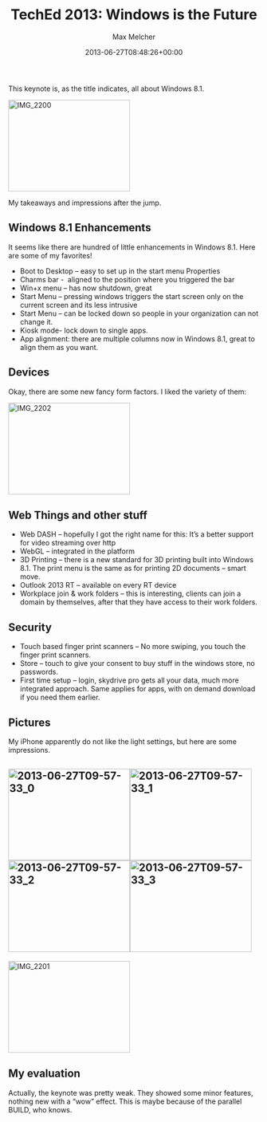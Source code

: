 ﻿---
title: 'TechEd 2013: Windows is the Future'
author: Max Melcher
aliases:
   - "/post/2013-06-27-teched-2013-windows-is-the-future/"
2013: "06"
type: post
date: 2013-06-27T08:48:26+00:00
url: /2013/06/teched-2013-windows-is-the-future/
yourls_shorturl:
  - http://melcher.it/s/Y
categories:
  - TechEd

---
This keynote is, as the title indicates, all about Windows 8.1.

[<img style="background-image: none; padding-top: 0px; padding-left: 0px; display: inline; padding-right: 0px; border-width: 0px;" title="IMG_2200" alt="IMG_2200" src="http://melcher.it/wp-content/uploads/IMG_2200_thumb.jpg" width="244" height="184" border="0" />][1]

My takeaways and impressions after the jump.

<!--more-->

## Windows 8.1 Enhancements

It seems like there are hundred of little enhancements in Windows 8.1. Here are some of my favorites!

  * Boot to Desktop – easy to set up in the start menu Properties
  * Charms bar -  aligned to the position where you triggered the bar
  * Win+x menu – has now shutdown, great
  * Start Menu – pressing windows triggers the start screen only on the current screen and its less intrusive
  * Start Menu – can be locked down so people in your organization can not change it.
  * Kiosk mode- lock down to single apps.
  * App alignment: there are multiple columns now in Windows 8.1, great to align them as you want.

## Devices

Okay, there are some new fancy form factors. I liked the variety of them:

[<img style="background-image: none; padding-top: 0px; padding-left: 0px; margin: 0px; display: inline; padding-right: 0px; border: 0px;" title="IMG_2202" alt="IMG_2202" src="http://melcher.it/wp-content/uploads/IMG_2202_thumb.jpg" width="244" height="184" border="0" />][2]

## Web Things and other stuff

  * Web DASH – hopefully I got the right name for this: It’s a better support for video streaming over http
  * WebGL – integrated in the platform
  * 3D Printing – there is a new standard for 3D printing built into Windows 8.1. The print menu is the same as for printing 2D documents – smart move.
  * Outlook 2013 RT – available on every RT device
  * Workplace join & work folders – this is interesting, clients can join a domain by themselves, after that they have access to their work folders.

## Security

  * Touch based finger print scanners – No more swiping, you touch the finger print scanners.
  * Store – touch to give your consent to buy stuff in the windows store, no passwords.
  * First time setup – login, skydrive pro gets all your data, much more integrated approach. Same applies for apps, with on demand download if you need them earlier.

## Pictures

My iPhone apparently do not like the light settings, but here are some impressions.

## [<img style="background-image: none; padding-top: 0px; padding-left: 0px; margin: 0px; display: inline; padding-right: 0px; border-width: 0px;" title="2013-06-27T09-57-33_0" alt="2013-06-27T09-57-33_0" src="http://melcher.it/wp-content/uploads/2013-06-27T09-57-33_0_thumb.jpg" width="244" height="184" border="0" />][3][<img style="background-image: none; padding-top: 0px; padding-left: 0px; margin: 0px; display: inline; padding-right: 0px; border-width: 0px;" title="2013-06-27T09-57-33_1" alt="2013-06-27T09-57-33_1" src="http://melcher.it/wp-content/uploads/2013-06-27T09-57-33_1_thumb.jpg" width="244" height="184" border="0" />][4][<img style="background-image: none; padding-top: 0px; padding-left: 0px; margin: 0px; display: inline; padding-right: 0px; border-width: 0px;" title="2013-06-27T09-57-33_2" alt="2013-06-27T09-57-33_2" src="http://melcher.it/wp-content/uploads/2013-06-27T09-57-33_2_thumb.jpg" width="244" height="184" border="0" />][5][<img style="background-image: none; padding-top: 0px; padding-left: 0px; display: inline; padding-right: 0px; border-width: 0px;" title="2013-06-27T09-57-33_3" alt="2013-06-27T09-57-33_3" src="http://melcher.it/wp-content/uploads/2013-06-27T09-57-33_3_thumb.jpg" width="244" height="184" border="0" />][6]

[<img style="background-image: none; padding-top: 0px; padding-left: 0px; display: inline; padding-right: 0px; border-width: 0px;" title="IMG_2201" alt="IMG_2201" src="http://melcher.it/wp-content/uploads/IMG_2201_thumb.jpg" width="244" height="184" border="0" />][7]

## My evaluation

Actually, the keynote was pretty weak. They showed some minor features, nothing new with a “wow” effect. This is maybe because of the parallel BUILD, who knows.

 [1]: http://melcher.it/wp-content/uploads/IMG_2200.jpg
 [2]: http://melcher.it/wp-content/uploads/IMG_2202.jpg
 [3]: http://melcher.it/wp-content/uploads/2013-06-27T09-57-33_0.jpg
 [4]: http://melcher.it/wp-content/uploads/2013-06-27T09-57-33_1.jpg
 [5]: http://melcher.it/wp-content/uploads/2013-06-27T09-57-33_2.jpg
 [6]: http://melcher.it/wp-content/uploads/2013-06-27T09-57-33_3.jpg
 [7]: http://melcher.it/wp-content/uploads/IMG_2201.jpg
